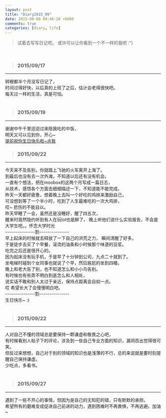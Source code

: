 ```yaml
---
layout: post
title: "Diary2015_09"
date: 2015-09-08 09:46:20 +0800
comments: true
categories: [diary, life]
---
```


> 试着去写写日记吧。 或许可以让你看到一个不一样的我吧 :")  

<!--more-->
<br>   

>### 2015/09/17 ###
----------
转眼都半个月没写日记了，     
时间过得好快，以后真的上班了之后，估计会老得很快吧。    
每天过一样的生活，真是可怕。    
<br>

>### 2015/09/19 ###
----------
谢谢中午千里迢迢过来陪我吃的中饭，    
明天又可以见到你，开心~    
[提前祝你生日快乐啦~点我](http://changchen.me/love/Shanghai2015) 
<br>

>### 2015/09/22 ###
----------
今天来不及告别，你就踏上飞驰的火车离开上海了。      
到最后也没有去一次外滩，不知道以后还有没有机会。    
一直有个想法，把在moobox的这两个月写成一篇日志，    
从技术，感悟各个方面去细细描述一下，不知道能不能完成。    
昨天一天都好疲惫，想着晚上去叫一个好吃的鸡排来激励自己，    
可没想到等了一个半小时，吃到了人生最难吃的一次大鸡排，    
哎~ 悲伤的不能自以。    
昨天早睡了一会，虽然还是没睡好，醒了四五次，   
醒来时竟然隐约听到有人在玩lol也是醉了，
晚上听他们说什么实验报告，不会是大学生吧。。怀念大学时光     
---------------割---------------     
早上起床的时候就去释放了一下自己的洪荒之力， 瞬间清醒了好多。     
于是徒步去买了个早餐，滚烫的油条和小时候那个味道的豆浆。     
吃完之后还是很开心的。      
因为起床没有玩手机，于是早了十分钟到公司，九点二十就到了。     
坐电梯时碰到个女同事也就说了个早，然后尴尬的坐到四楼。   
晚上和老大告了别，也不知道怎么和小小鸟告别。    
有时候也有些弄不明白到底怎么和人相处，     
说实话不敢和别人太过于亲近，保持点距离会自如一点。        
哎 希望长大了会慢慢明白吧。     
---------------割---------------     
生日快乐~  :)    
<img class="lazy" data-original="/images/blog\150901_diary/1981.JPG" >    
<br>

>### 2015/09/22 ###
----------
人对自己不懂的领域总是要保持一颗谦虚和敬畏之心吧，    
有时候看别人帖子下的评论，涉及到一些自己专业方面的知识，漏洞百出觉得很可笑。    
但反过来想想，自己对于别的领域的知识也是浅薄的不行，总的来说就是要时刻提醒自己保持谦虚。     
少吃点，多看书。    
<br>

>### 2015/09/27 ###
----------
遇到了一些不开心的事情，但因为是自己的无知犯的错，只有默默的承担。   
希望所有的磨难变成促进自己前进的动力，遇到困难时不再畏惧，不再逃避。加油~    
<br>
